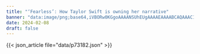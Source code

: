 ```yaml
---
title: "‘Fearless’: How Taylor Swift is owning her narrative"
banner: "data:image/png;base64,iVBORw0KGgoAAAANSUhEUgAAAAEAAAABCAQAAAC1HAwCAAAAC0lEQVR42mNkYAAAAAYAAjCB0C8AAAAASUVORK5CYII="
date: 2024-02-08
draft: false
---
```


{{< json_article file="data/p73182.json" >}}